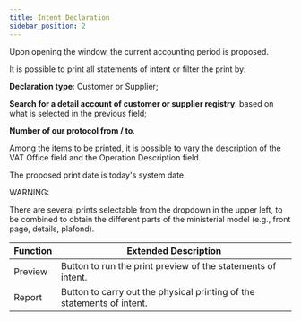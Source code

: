 ```yaml
---
title: Intent Declaration 
sidebar_position: 2
---
```


Upon opening the window, the current accounting period is proposed.

It is possible to print all statements of intent or filter the print by:

**Declaration type**: Customer or Supplier;

**Search for a detail account of customer or supplier registry**: based on what is selected in the previous field;

**Number of our protocol from / to**.

Among the items to be printed, it is possible to vary the description of the VAT Office field and the Operation Description field.

The proposed print date is today's system date.

WARNING:

There are several prints selectable from the dropdown in the upper left, to be combined to obtain the different parts of the ministerial model (e.g., front page, details, plafond).



| Function | Extended Description |
| --- | --- |
| Preview | Button to run the print preview of the statements of intent. |
| Report | Button to carry out the physical printing of the statements of intent. |